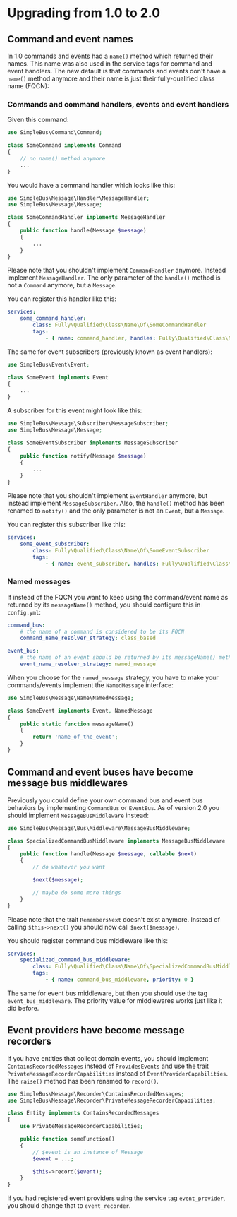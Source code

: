 # Upgrading from 1.0 to 2.0

## Command and event names

In 1.0 commands and events had a `name()` method which returned their names. This name was also used in the service
tags for command and event handlers. The new default is that commands and events don't have a `name()` method anymore
and their name is just their fully-qualified class name (FQCN):

### Commands and command handlers, events and event handlers

Given this command:

```php
use SimpleBus\Command\Command;

class SomeCommand implements Command
{
    // no name() method anymore
    ...
}
```

You would have a command handler which looks like this:

```php
use SimpleBus\Message\Handler\MessageHandler;
use SimpleBus\Message\Message;

class SomeCommandHandler implements MessageHandler
{
    public function handle(Message $message)
    {
        ...
    }
}
```

Please note that you shouldn't implement `CommandHandler` anymore. Instead implement `MessageHandler`. The only
parameter of the `handle()` method is not a `Command` anymore, but a `Message`.

You can register this handler like this:

```yaml
services:
    some_command_handler:
        class: Fully\Qualified\Class\Name\Of\SomeCommandHandler
        tags:
            - { name: command_handler, handles: Fully\Qualified\Class\Name\Of\SomeCommand }
```

The same for event subscribers (previously known as event handlers):

```php
use SimpleBus\Event\Event;

class SomeEvent implements Event
{
    ...
}
```

A subscriber for this event might look like this:

```php
use SimpleBus\Message\Subscriber\MessageSubscriber;
use SimpleBus\Message\Message;

class SomeEventSubscriber implements MessageSubscriber
{
    public function notify(Message $message)
    {
        ...
    }
}
```

Please note that you shouldn't implement `EventHandler` anymore, but instead implement `MessageSubscriber`. Also, the
`handle()` method has been renamed to `notify()` and the only parameter is not an `Event`, but a `Message`.

You can register this subscriber like this:


```yaml
services:
    some_event_subscriber:
        class: Fully\Qualified\Class\Name\Of\SomeEventSubscriber
        tags:
            - { name: event_subscriber, handles: Fully\Qualified\Class\Name\Of\SomeEvent }
```

### Named messages

If instead of the FQCN you want to keep using the command/event name as returned by its `messageName()` method, you should
configure this in `config.yml`:

```yaml
command_bus:
    # the name of a command is considered to be its FQCN
    command_name_resolver_strategy: class_based

event_bus:
    # the name of an event should be returned by its messageName() method
    event_name_resolver_strategy: named_message
```

When you choose for the `named_message` strategy, you have to make your commands/events implement the `NamedMessage`
interface:

```php
use SimpleBus\Message\Name\NamedMessage;

class SomeEvent implements Event, NamedMessage
{
    public static function messageName()
    {
        return 'name_of_the_event';
    }
}
```

## Command and event buses have become message bus middlewares

Previously you could define your own command bus and event bus behaviors by implementing `CommandBus` or `EventBus`.
As of version 2.0 you should implement `MessageBusMiddleware` instead:

```php
use SimpleBus\Message\Bus\Middleware\MessageBusMiddleware;

class SpecializedCommandBusMiddleware implements MessageBusMiddleware
{
    public function handle(Message $message, callable $next)
    {
        // do whatever you want

        $next($message);

        // maybe do some more things
    }
}
```

Please note that the trait `RemembersNext` doesn't exist anymore. Instead of calling `$this->next()` you should now
call `$next($message)`.

You should register command bus middleware like this:

```yaml
services:
    specialized_command_bus_middleware:
        class: Fully\Qualified\Class\Name\Of\SpecializedCommandBusMiddleware
        tags:
            - { name: command_bus_middleware, priority: 0 }
```

The same for event bus middleware, but then you should use the tag `event_bus_middleware`. The priority value for
middlewares works just like it did before.

## Event providers have become message recorders

If you have entities that collect domain events, you should implement `ContainsRecordedMessages` instead of
`ProvidesEvents` and use the trait `PrivateMessageRecorderCapabilities` instead of `EventProviderCapabilities`. The
`raise()` method has been renamed to `record()`.

```php
use SimpleBus\Message\Recorder\ContainsRecordedMessages;
use SimpleBus\Message\Recorder\PrivateMessageRecorderCapabilities;

class Entity implements ContainsRecordedMessages
{
    use PrivateMessageRecorderCapabilities;

    public function someFunction()
    {
        // $event is an instance of Message
        $event = ...;

        $this->record($event);
    }
}
```

If you had registered event providers using the service tag `event_provider`, you should change that to
`event_recorder`.

